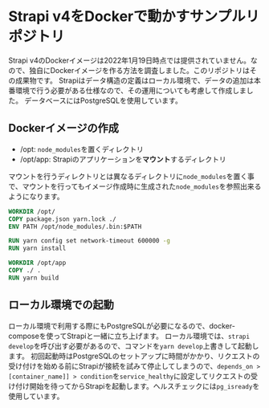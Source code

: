 # Strapi v4をDockerで動かすサンプルリポジトリ

Strapi v4のDockerイメージは2022年1月19日時点では提供されていません。なので、独自にDockerイメージを作る方法を調査しました。このリポジトリはその成果物です。
Strapiはデータ構造の定義はローカル環境で、データの追加は本番環境で行う必要がある仕様なので、その運用についても考慮して作成しました。
データベースにはPostgreSQLを使用しています。

## Dockerイメージの作成

- /opt: `node_modules`を置くディレクトリ
- /opt/app: Strapiのアプリケーションを**マウント**するディレクトリ

マウントを行うディレクトリとは異なるディレクトリに`node_modules`を置く事で、マウントを行ってもイメージ作成時に生成された`node_modules`を参照出来るようになります。

```Dockerfile
WORKDIR /opt/
COPY package.json yarn.lock ./
ENV PATH /opt/node_modules/.bin:$PATH

RUN yarn config set network-timeout 600000 -g
RUN yarn install

WORKDIR /opt/app
COPY ./ .
RUN yarn build
```

## ローカル環境での起動

ローカル環境で利用する際にもPostgreSQLが必要になるので、docker-composeを使ってStrapiと一緒に立ち上げます。
ローカル環境では、`strapi develop`を呼び出す必要があるので、コマンドを`yarn develop`上書きして起動します。
初回起動時はPostgreSQLのセットアップに時間がかかり、リクエストの受け付けを始める前にStrapiが接続を試みて停止してしまうので、`depends_on > [container_name]] > condition`を`service_healthy`に設定してリクエストの受け付け開始を待ってからStrapiを起動します。ヘルスチェックには`pg_isready`を使用しています。